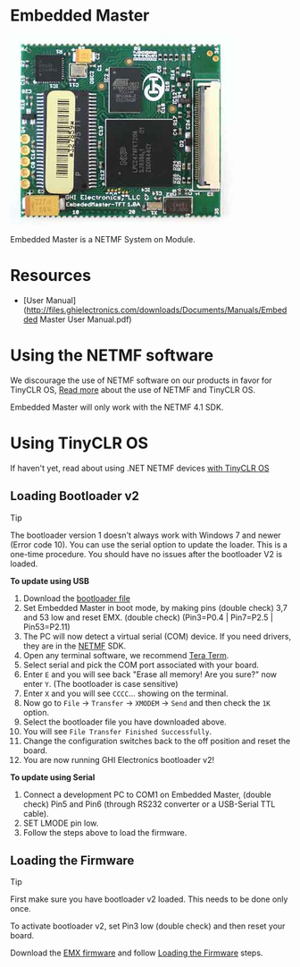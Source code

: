 # Embedded Master
![Embedded Master](images/embedded_master.jpg)

Embedded Master is a NETMF System on Module. 

# Resources
* [User Manual](http://files.ghielectronics.com/downloads/Documents/Manuals/Embedded Master User Manual.pdf)

# Using the NETMF software
We discourage the use of NETMF software on our products in favor for TinyCLR OS, [Read more](intro.md) about the use of NETMF and TinyCLR OS.

Embedded Master will only work with the NETMF 4.1 SDK.

# Using TinyCLR OS
If haven't yet, read about using .NET NETMF devices [with TinyCLR OS](intro.md#with-tinyclr-os)

## Loading Bootloader v2
> [!Tip]
> The bootloader version 1 doesn't always work with Windows 7 and newer (Error code 10). You can use the serial option to update the loader.
> This is a one-time procedure. You should have no issues after the bootloader V2 is loaded.

**To update using USB**
1. Download the [bootloader file](../../loaders/ghi_bootloader.md#embedded-master)
2. Set Embedded Master in boot mode, by making pins (double check) 3,7 and 53 low and reset EMX. (double check) (Pin3=P0.4 | Pin7=P2.5 | Pin53=P2.11)
3. The PC will now detect a virtual serial (COM) device. If you need drivers, they are in the [NETMF](../netmf/intro.md) SDK.
4. Open any terminal software, we recommend [Tera Term](http://ttssh2.osdn.jp/).
5. Select serial and pick the COM port associated with your board.
6. Enter `E` and you will see back "Erase all memory! Are you sure?" now enter `Y`. (The bootloader is case sensitive)
7. Enter `X` and you will see `CCCC`... showing on the terminal.
8. Now go to `File` -> `Transfer` -> `XMODEM` -> `Send` and then check the `1K` option.
9. Select the bootloader file you have downloaded above.
10. You will see `File Transfer Finished Successfully`.
11. Change the configuration switches back to the off position and reset the board.
12. You are now running GHI Electronics bootloader v2!

**To update using Serial**
1. Connect a development PC to COM1 on Embedded Master, (double check) Pin5 and Pin6 (through RS232 converter or a USB-Serial TTL cable).
2. SET LMODE pin low.
3. Follow the steps above to load the firmware.

## Loading the Firmware

> [!Tip]
> First make sure you have bootloader v2 loaded. This needs to be done only once.

To activate bootloader v2, set Pin3 low (double check) and then reset your board.

Download the [EMX firmware](../../../tinyclr/downloads.md#emx) and follow [Loading the Firmware](../../loaders/ghi_bootloader.md#loading-the-firmware) steps.
